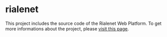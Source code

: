 # rialenet
This project includes the source code of the Rialenet Web Platform. To get more informations about the project, please [visit this page](https://www.crs4.it/projectdetails/RIALENET/).
